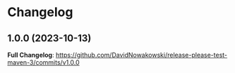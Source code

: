 # Changelog

## 1.0.0 (2023-10-13)

**Full Changelog**: https://github.com/DavidNowakowski/release-please-test-maven-3/commits/v1.0.0
